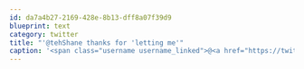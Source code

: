 ```yaml
---
id: da7a4b27-2169-428e-8b13-dff8a07f39d9
blueprint: text
category: twitter
title: "'@tehShane thanks for 'letting me'"
caption: '<span class="username username_linked">@<a href="https://twitter.com/tehShane" title="Shane Lawrence">tehShane</a></span> thanks for ''letting me'''
---
```

